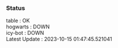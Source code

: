 ### Status


table : OK  
hogwarts : DOWN  
icy-bot : DOWN  
Latest Update : 2023-10-15 01:47:45.521041
